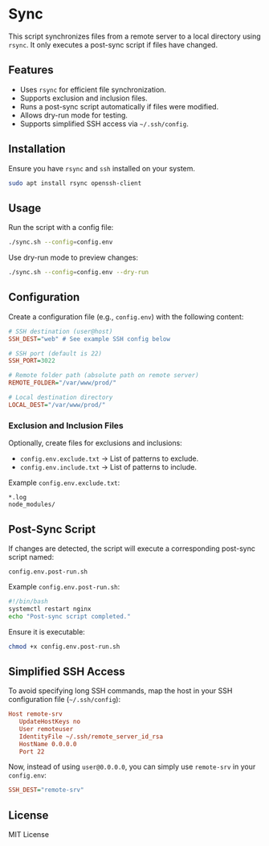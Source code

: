 # Sync

This script synchronizes files from a remote server to a local directory using `rsync`. It only executes a post-sync script if files have changed.

## Features
- Uses `rsync` for efficient file synchronization.
- Supports exclusion and inclusion files.
- Runs a post-sync script automatically if files were modified.
- Allows dry-run mode for testing.
- Supports simplified SSH access via `~/.ssh/config`.

## Installation
Ensure you have `rsync` and `ssh` installed on your system.

```sh
sudo apt install rsync openssh-client
```

## Usage
Run the script with a config file:

```sh
./sync.sh --config=config.env
```

Use dry-run mode to preview changes:

```sh
./sync.sh --config=config.env --dry-run
```

## Configuration
Create a configuration file (e.g., `config.env`) with the following content:

```ini
# SSH destination (user@host)
SSH_DEST="web" # See example SSH config below

# SSH port (default is 22)
SSH_PORT=3022

# Remote folder path (absolute path on remote server)
REMOTE_FOLDER="/var/www/prod/"

# Local destination directory
LOCAL_DEST="/var/www/prod/"
```

### Exclusion and Inclusion Files
Optionally, create files for exclusions and inclusions:
- `config.env.exclude.txt` → List of patterns to exclude.
- `config.env.include.txt` → List of patterns to include.

Example `config.env.exclude.txt`:
```
*.log
node_modules/
```

## Post-Sync Script
If changes are detected, the script will execute a corresponding post-sync script named:

```
config.env.post-run.sh
```

Example `config.env.post-run.sh`:

```sh
#!/bin/bash
systemctl restart nginx
echo "Post-sync script completed."
```

Ensure it is executable:

```sh
chmod +x config.env.post-run.sh
```

## Simplified SSH Access
To avoid specifying long SSH commands, map the host in your SSH configuration file (`~/.ssh/config`):

```ini
Host remote-srv
   UpdateHostKeys no
   User remoteuser
   IdentityFile ~/.ssh/remote_server_id_rsa
   HostName 0.0.0.0
   Port 22
```

Now, instead of using `user@0.0.0.0`, you can simply use `remote-srv` in your `config.env`:

```ini
SSH_DEST="remote-srv"
```

## License
MIT License